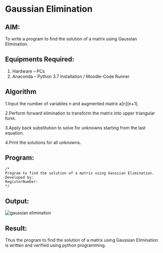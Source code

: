 # Gaussian Elimination

## AIM:
To write a program to find the solution of a matrix using Gaussian Elimination.

## Equipments Required:
1. Hardware – PCs
2. Anaconda – Python 3.7 Installation / Moodle-Code Runner

## Algorithm
1.Input the number of variables n and augmented matrix a[n][n+1].

2.Perform forward elimination to transform the matrix into upper triangular form.

3.Apply back substitution to solve for unknowns starting from the last equation.

4.Print the solutions for all unknowns.

## Program:
```
/*
Program to find the solution of a matrix using Gaussian Elimination.
Developed by: 
RegisterNumber: 
*/
```

## Output:
![gaussian elimination]()


## Result:
Thus the program to find the solution of a matrix using Gaussian Elimination is written and verified using python programming.

